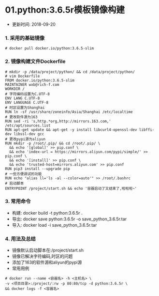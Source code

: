# 01.python:3.6.5r模板镜像构建

- 更新时间: 2018-09-20

### 1. 采用的基础镜像
```
# docker pull docker.io/python:3.6.5-slim
```

### 2. 镜像构建文件Dockerfile
```
# mkdir -p /data/project/python/ && cd /data/project/python/
# vim Dockerfile
FROM docker.io/python:3.6.5-slim
MAINTAINER wxb@rich-f.com
WORKDIR /
# 字符编码设置为C.UTF-8
ENV LANG C.UTF-8
ENV LANGUAGE C.UTF-8
# 时区设置为Shanghai
RUN ln -sf /usr/share/zoneinfo/Asia/Shanghai /etc/localtime
# 更改软件源为163
RUN sed -ri 's,http.*org,http://mirrors.163.com,' /etc/apt/sources.list
RUN apt-get update && apt-get -y install libcurl4-openssl-dev libffi-dev libssl-dev gcc
# 更改pypi源为aliyun
RUN mkdir -p /root/.pip/ && cd /root/.pip/ \
  && echo '[global]' >> pip.conf \
  && echo 'index-url = https://mirrors.aliyun.com/pypi/simple/' >> pip.conf \
  && echo '[install]' >> pip.conf \
  && echo 'trusted-host=mirrors.aliyun.com' >> pip.conf
RUN pip3 install --upgrade pip
# 一些方便调试的功能
RUN echo "alias ll='ls -al --color=auto'" >> /root/.bashrc
# 启动脚本
ENTRYPOINT /project/start.sh && echo '容器启动了又结束了,啦啦啦~'
```

### 3. 常用命令
- 构建: docker build -t python:3.6.5r .
- 导出: docker save python:3.6.5r -o save_python_3.6.5r.tar
- 导入: docker load -i save_python_3.6.5r.tar

### 4. 用法及总结
- 镜像默认启动脚本在:/project/start.sh
- 镜像已解决字符编码,时区的问题
- 添加了163的软件源和aliyun的pypi源
- 常用用例
```
# docker run --name <容器名> -h <主机名> \
-v <项目目录>:/project/:rw -p 80:80/tcp -d python:3.6.5r \
&& docker logs -f <容器名>
```

